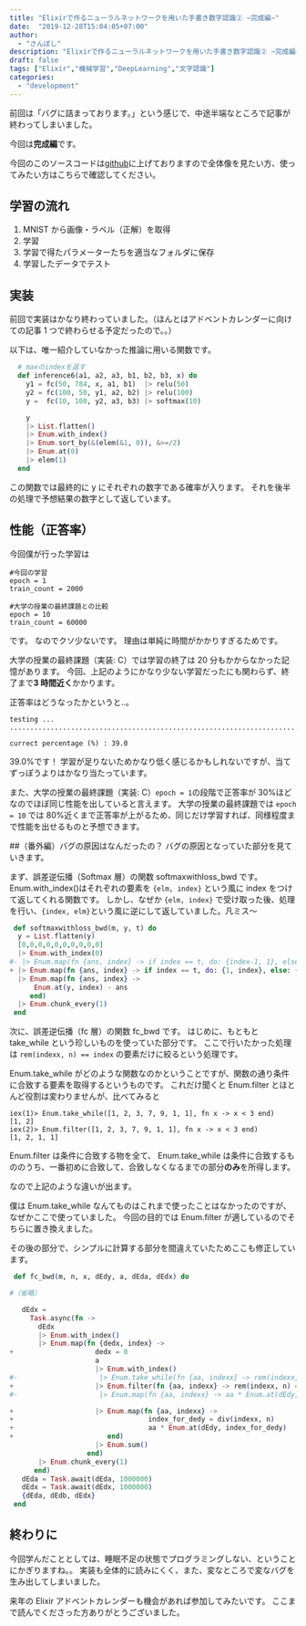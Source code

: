 ```yaml
---
title: "Elixirで作るニューラルネットワークを用いた手書き数字認識② ~完成編~"
date:  "2019-12-28T15:04:05+07:00"
author:
  - "さんぽし"
description: "Elixirで作るニューラルネットワークを用いた手書き数字認識② ~完成編~"
draft: false
tags: ["Elixir","機械学習","DeepLearning","文字認識"]
categories:
  - "development"
---
```


前回は「バグに詰まっております。」という感じで、中途半端なところで記事が終わってしまいました。

今回は**完成編**です。

今回のこのソースコードは[github](https://github.com/sanposhiho/ocr_elixir)に上げておりますので全体像を見たい方、使ってみたい方はこちらで確認してください。

## 学習の流れ
1. MNIST から画像・ラベル（正解）を取得
2. 学習
3. 学習で得たパラメーターたちを適当なフォルダに保存
4. 学習したデータでテスト

## 実装
前回で実装はかなり終わっていました。（ほんとはアドベントカレンダーに向けての記事 1 つで終わらせる予定だったので。。）

以下は、唯一紹介していなかった推論に用いる関数です。

```Elixir
  # maxのindexを返す
  def inference6(a1, a2, a3, b1, b2, b3, x) do
    y1 = fc(50, 784, x, a1, b1)  |> relu(50)
    y2 = fc(100, 50, y1, a2, b2) |> relu(100)
    y =  fc(10, 100, y2, a3, b3) |> softmax(10)

    y
    |> List.flatten()
    |> Enum.with_index()
    |> Enum.sort_by(&(elem(&1, 0)), &>=/2)
    |> Enum.at(0)
    |> elem(1)
  end
```

この関数では最終的に y にそれぞれの数字である確率が入ります。
それを後半の処理で予想結果の数字として返しています。

## 性能（正答率）
今回僕が行った学習は

```
#今回の学習
epoch = 1
train_count = 2000

#大学の授業の最終課題との比較
epoch = 10
train_count = 60000
```
です。
なのでクソ少ないです。
理由は単純に時間がかかりすぎるためです。

大学の授業の最終課題（実装: C）では学習の終了は 20 分もかからなかった記憶があります。
今回、上記のようにかなり少ない学習だったにも関わらず、終了まで**3 時間近く**かかります。

正答率はどうなったかというと..。

```
testing ...
....................................................................................................

currect percentage (%) : 39.0
```
39.0%です！
学習が足りないためかなり低く感じるかもしれないですが、当てずっぽうよりはかなり当たっています。

また、大学の授業の最終課題（実装: C）`epoch = 1`の段階で正答率が 30%ほどなのでほぼ同じ性能を出していると言えます。
大学の授業の最終課題では `epoch = 10` では 80%近くまで正答率が上がるため、同じだけ学習すれば、同様程度まで性能を出せるものと予想できます。


##（番外編）バグの原因はなんだったの？
バグの原因となっていた部分を見ていきます。

まず、誤差逆伝播（Softmax 層）の関数 softmaxwithloss_bwd です。
Enum.with_index()はそれぞれの要素を `{elm, index}` という風に index をつけて返してくれる関数です。
しかし、なぜか `{elm, index}` で受け取った後、処理を行い、`{index, elm}`という風に逆にして返していました。凡ミス〜

```Elixir
 def softmaxwithloss_bwd(m, y, t) do
  y = List.flatten(y)
  [0,0,0,0,0,0,0,0,0,0]
  |> Enum.with_index(0)
#- |> Enum.map(fn {ans, index} -> if index == t, do: {index-1, 1}, else: {index-1, 0} end)
+ |> Enum.map(fn {ans, index} -> if index == t, do: {1, index}, else: {0, index} end)
  |> Enum.map(fn {ans, index} ->
      Enum.at(y, index) - ans
     end)
  |> Enum.chunk_every(1)
 end
```

次に、誤差逆伝播（fc 層）の関数 fc_bwd です。
はじめに、もともと take_while という珍しいものを使っていた部分です。
ここで行いたかった処理は `rem(indexx, n) == index` の要素だけに絞るという処理です。

Enum.take_while がどのような関数なのかということですが、関数の通り条件に合致する要素を取得するというものです。
これだけ聞くと Enum.filter とほとんど役割は変わりませんが、比べてみると

```
iex(1)> Enum.take_while([1, 2, 3, 7, 9, 1, 1], fn x -> x < 3 end)
[1, 2]
iex(2)> Enum.filter([1, 2, 3, 7, 9, 1, 1], fn x -> x < 3 end)
[1, 2, 1, 1]
```
Enum.filter は条件に合致する物を全て、
Enum.take_while は条件に合致するもののうち、一番初めに合致して、合致しなくなるまでの部分**のみ**を所得します。

なので上記のような違いが出ます。

僕は Enum.take_while なんてものはこれまで使ったことはなかったのですが、なぜかここで使っていました。
今回の目的では Enum.filter が適しているのでそちらに置き換えました。

その後の部分で、シンプルに計算する部分を間違えていたためここも修正しています。

```Elixir
 def fc_bwd(m, n, x, dEdy, a, dEda, dEdx) do

#（省略）

   dEdx =
     Task.async(fn ->
       dEdx
       |> Enum.with_index()
       |> Enum.map(fn {dedx, index} ->
+                    dedx = 0
                     a
                     |> Enum.with_index()
#-                    |> Enum.take_while(fn {aa, indexx} -> rem(indexx, n) == index end)
+                    |> Enum.filter(fn {aa, indexx} -> rem(indexx, n) == index end)
#-                    |> Enum.map(fn {aa, indexx} -> aa * Enum.at(dEdy, index) end)

+                    |> Enum.map(fn {aa, indexx} ->
+                                 index_for_dedy = div(indexx, n)
+                                 aa * Enum.at(dEdy, index_for_dedy)
+                       end)
                     |> Enum.sum()
                   end)
       |> Enum.chunk_every(1)
      end)
   dEda = Task.await(dEda, 1000000)
   dEdx = Task.await(dEdx, 1000000)
   {dEda, dEdb, dEdx}
 end
```

## 終わりに
今回学んだこととしては、睡眠不足の状態でプログラミングしない、ということにかぎりますね。。
実装も全体的に読みにくく、また、変なところで変なバグを生み出してしまいました。

来年の Elixir アドベントカレンダーも機会があれば参加してみたいです。
ここまで読んでくださった方ありがとうございました。

